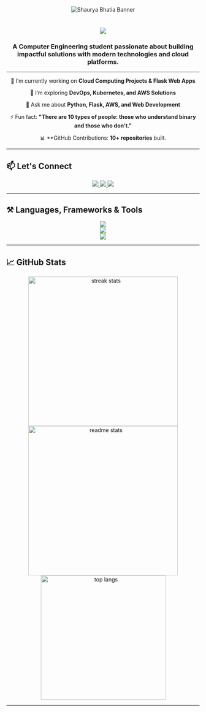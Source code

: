 <div align="center"> 
    <img src="https://raw.githubusercontent.com/shaurya-bhatia-sb/shaurya-bhatia-sb/main/banner/banner.png" alt="Shaurya Bhatia Banner">
</div>

<h1 align="center">
    <img src="https://readme-typing-svg.herokuapp.com/?font=Righteous&size=35&center=true&vCenter=true&width=500&height=70&duration=4500&lines=Hi+There!+👋;+I'm+Shaurya+Bhatia!;" />
</h1>

<h3 align="center">A Computer Engineering student passionate about building impactful solutions with modern technologies and cloud platforms.</h3>

---

<div align="center">
 
 🔭 I’m currently working on **Cloud Computing Projects & Flask Web Apps**
 
 🌱 I’m exploring **DevOps, Kubernetes, and AWS Solutions**

 💬 Ask me about **Python, Flask, AWS, and Web Development**

 ⚡ Fun fact: **"There are 10 types of people: those who understand binary and those who don't."**

 📊 **GitHub Contributions: **10+ repositories** built.

</div>

---

## 📫 **Let's Connect**

<div align="center"> 
  <a href="mailto:your-email@example.com">
    <img src="https://img.shields.io/badge/Gmail-0077B5?style=for-the-badge&logo=gmail&logoColor=white" />
  </a>
  <a href="https://linkedin.com/in/your-profile" target="_blank">
    <img src="https://img.shields.io/badge/LinkedIn-0077B5?style=for-the-badge&logo=linkedin&logoColor=white" />
  </a>
  <a href="https://raw.githubusercontent.com/shaurya-bhatia-sb/shaurya-bhatia-sb/main/Shaurya_Resume.pdf" target="_blank">
     <img src="https://img.shields.io/badge/Resume-0077B5?style=for-the-badge&logo=todoist&logoColor=white" />
  </a>
</div>

---

## ⚒️ **Languages, Frameworks & Tools**

<div align="center">
    <img src="https://skillicons.dev/icons?i=python,flask,aws,html,css,bootstrap,js,github,git,vscode,figma,cloudflare" /><br>
    <img src="https://skillicons.dev/icons?i=c,cpp,mysql,linux,docker,kubernetes,postman,nginx,nodejs,react" /><br>
    <img src="https://skillicons.dev/icons?i=java,azure,graphql,heroku,redis,sqlite,tailwind,androidstudio" />
</div>

---

## 📈 **GitHub Stats**

<div align="center">
  <img width=390 src="https://github-readme-streak-stats.herokuapp.com/?user=shaurya-bhatia-sb&count_private=true&theme=react&border_radius=10" alt="streak stats"/>
  <img width=390 src="https://github-readme-stats.vercel.app/api?username=shaurya-bhatia-sb&count_private=true&show_icons=true&theme=react&rank_icon=github&border_radius=10" alt="readme stats" />
  <br/>
  <img width=325 align="center" src="https://github-readme-stats.vercel.app/api/top-langs/?username=shaurya-bhatia-sb&langs_count=10&layout=compact&theme=react&border_radius=10&size_weight=0.5&count_weight=0.5" alt="top langs" />
</div>

---

